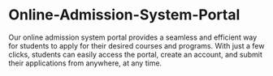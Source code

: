 # Online-Admission-System-Portal
Our online admission system portal provides a seamless and efficient way for students to apply for their desired courses and programs. With just a few clicks, students can easily access the portal, create an account, and submit their applications from anywhere, at any time.

